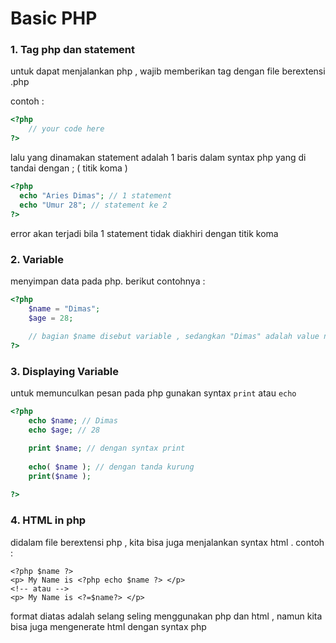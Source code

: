 # Basic PHP

### 1. Tag php dan statement 

untuk dapat menjalankan php , wajib memberikan tag <?php ?> dengan file berextensi .php 

contoh : 

```php
<?php 
	// your code here
?>
```

lalu yang dinamakan statement adalah 1 baris dalam syntax php yang di tandai dengan ; ( titik koma )

```php
<?php 
  echo "Aries Dimas"; // 1 statement 
  echo "Umur 28"; // statement ke 2 
?>
```

error akan terjadi bila 1 statement tidak diakhiri dengan titik koma

### 2. Variable 

menyimpan data pada php. berikut contohnya : 

```php 
<?php 
    $name = "Dimas"; 
    $age = 28;
	
	// bagian $name disebut variable , sedangkan "Dimas" adalah value nya
?>
```

### 3. Displaying Variable 

untuk memunculkan pesan pada php gunakan syntax `print` atau `echo`

```php
<?php 
	echo $name; // Dimas 
	echo $age; // 28

	print $name; // dengan syntax print
	
	echo( $name ); // dengan tanda kurung 
	print($name ); 
	
?>
```

### 4. HTML in php 

didalam file berextensi php , kita bisa juga menjalankan syntax html . contoh : 

```php+HTML
<?php $name ?>
<p> My Name is <?php echo $name ?> </p>
<!-- atau -->
<p> My Name is <?=$name?> </p>
```

format diatas adalah selang seling menggunakan php dan html , namun kita bisa juga mengenerate html dengan syntax php 
